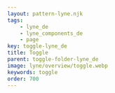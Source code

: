 ```yaml
---
layout: pattern-lyne.njk
tags: 
    - lyne_de
    - lyne_components_de
    - page
key: toggle-lyne_de
title: Toggle
parent: toggle-folder-lyne_de
image: lyne/overview/toggle.webp
keywords: toggle
order: 700
---
```

